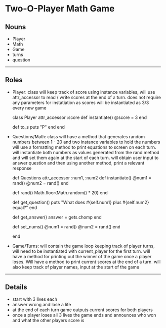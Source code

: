 # Two-O-Player Math Game

## Nouns

- Player 
- Math
- Game
- turns
- question

------------------------------------------------------------------
## Roles

- Player:
  class will keep track of score using instance variables, will use attr_accessor to read / write scores at the end of a turn. does not require any parameters for instatiation as scores will be instantiated as 3/3 every new game
  
  class Player
    attr_accessor :score
    def instantiate()
      @score = 3
    end

    def to_s
      puts "P" 
    end
  end

- Questions/Math:
  class will have a method that generates random numbers between 1 - 20 and two instance variables to hold the numbers
  will use a formatting method to print equations to screen on each turn. will instantiate both numbers as values generated from the rand method and will set them again at the start of each turn. will obtain user input to answer question and then using another method, print a relevant response

  def Questions
    attr_accessor :num1, :num2
    def instantiate()
    @num1 = rand()
    @num2 = rand()
    end

    def rand()
      Math.floor(Math.random() * 20)
    end

    def get_question()
      puts "What does #{self.num1} plus #{self.num2} equal?"
    end

    def get_answer()
      answer = gets.chomp
    end

    def set_nums()
      @num1 = rand()
      @num2 = rand()
    end


  end

- Game/Turns:
  will contain the game loop keeping track of player turns, will need to be instantiated with current_player for the first turn. will have a method for printing out the winner of the game once a player loses. Will have a method to print current scores at the end of a turn. will also keep track of player names, input at the start of the game
------------------------------------------------------------------

## Details

- start with 3 lives each
- answer wrong and lose a life
- at the end of each turn game outputs current scores for both players
- once a player loses all 3 lives the game ends and announces who won and what the other players score is